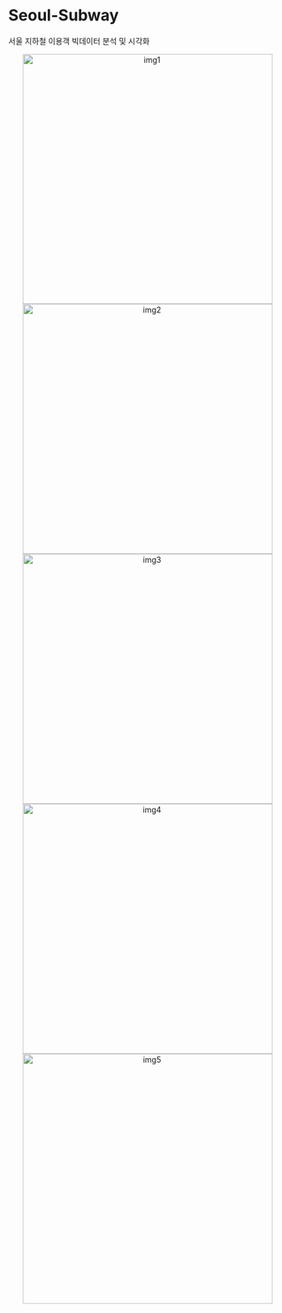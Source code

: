 # Seoul-Subway
서울 지하철 이용객 빅데이터 분석 및 시각화

<div align = "center">
  <img width="452" alt="img1" src="https://github.com/the0807/Seoul-Subway/assets/73097985/b0cd0f0c-eb97-44f7-8839-b04ce36c2288">
  <img width="452" alt="img2" src="https://github.com/the0807/Seoul-Subway/assets/73097985/078e5de5-b6e3-4147-bbe5-c9222895c437">
  <img width="452" alt="img3" src="https://github.com/the0807/Seoul-Subway/assets/73097985/b2142941-7c92-4c31-8993-860d5cc4d887">
  <img width="452" alt="img4" src="https://github.com/the0807/Seoul-Subway/assets/73097985/fe6e1252-7857-4cbe-b671-cc933a90549f">
  <img width="452" alt="img5" src="https://github.com/the0807/Seoul-Subway/assets/73097985/1cfcd46f-0c2a-4340-a49d-26e0f2f81bf7">
</div>
